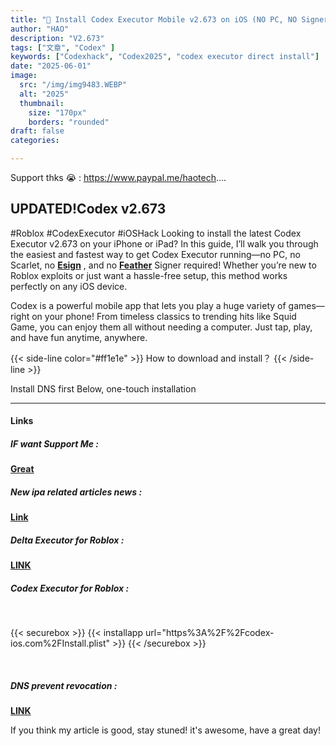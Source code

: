 ```yaml
---
title: "🚀 Install Codex Executor Mobile v2.673 on iOS (NO PC, NO Signer!) | 100% Working ✅"
author: "HAO"
description: "V2.673"
tags: ["文章", "Codex" ]
keywords: ["Codexhack", "Codex2025", "codex executor direct install"]
date: "2025-06-01"
image:
  src: "/img/img9483.WEBP"
  alt: "2025"
  thumbnail:
    size: "170px"
    borders: "rounded"
draft: false
categories:

---
```


Support thks 😭 : https://www.paypal.me/haotech....
<!--more-->

## **UPDATED!Codex v2.673**

#Roblox #CodexExecutor #iOSHack 
Looking to install the latest Codex Executor v2.673 on your iPhone or iPad?
In this guide, I’ll walk you through the easiest and fastest way to get Codex Executor running—no PC, no Scarlet, no **[Esign](https://haee.dpdns.org/post/ksign_250524/)** , and no **[Feather](https://haee.dpdns.org/post/feather_1230/)** Signer required!
Whether you’re new to Roblox exploits or just want a hassle-free setup, this method works perfectly on any iOS device.

Codex is a powerful mobile app that lets you play a huge variety of games—right on your phone! From timeless classics to trending hits like Squid Game, you can enjoy them all without needing a computer. Just tap, play, and have fun anytime, anywhere.

{{< side-line color="#ff1e1e" >}}
How to download and install？
{{< /side-line >}}

Install DNS first
Below, one-touch installation


---

#### **Links**

##### **<font style="background: "> IF want Support Me :</font>** 
**[Great](https://www.paypal.me/haotech)**

##### **<font style="background: "> New ipa related articles news : </font>** 
**[Link](https://www.patreon.com/hao8?utm_medium=unknown&utm_source=join_link&utm_campaign=creatorshare_creator&utm_content=copyLink)**

##### **<font style="background:  "> Delta Executor for Roblox :</font>** 
**[LINK](https://haee.dpdns.org/post/roblox_250531/)**

##### **<font style="background:  "> Codex Executor for Roblox :</font>** 

<br>

{{< securebox >}}
{{< installapp url="https%3A%2F%2Fcodex-ios.com%2FInstall.plist" >}}
{{< /securebox >}}

<br>

##### **<font style="background:  "> DNS prevent revocation :</font>** 
**[LINK](https://haee.dpdns.org/post/feather-250413/)**

If you think my article is good, stay stuned! it's awesome, have a great day!

